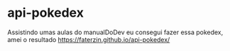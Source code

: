 # api-pokedex

Assistindo umas aulas do manualDoDev eu consegui fazer essa pokedex, amei o resultado 
https://faterzin.github.io/api-pokedex/
